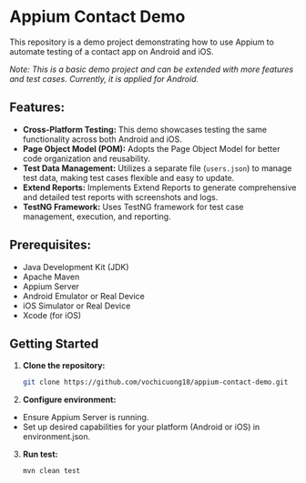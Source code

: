 # Appium Contact Demo

This repository is a demo project demonstrating how to use Appium to automate testing of a contact app on Android and iOS.

 *Note: This is a basic demo project and can be extended with more features and test cases. Currently, it is applied for Android.*

## Features:
- **Cross-Platform Testing:** This demo showcases testing the same functionality across both Android and iOS.
- **Page Object Model (POM):** Adopts the Page Object Model for better code organization and reusability.
- **Test Data Management:** Utilizes a separate file (`users.json`) to manage test data, making test cases flexible and easy to update.
- **Extend Reports:** Implements Extend Reports to generate comprehensive and detailed test reports with screenshots and logs.
- **TestNG Framework:** Uses TestNG framework for test case management, execution, and reporting.

## Prerequisites:
- Java Development Kit (JDK)
- Apache Maven
- Appium Server
- Android Emulator or Real Device
- iOS Simulator or Real Device
- Xcode (for iOS)

## Getting Started
1. **Clone the repository:** 
   ```bash
   git clone https://github.com/vochicuong18/appium-contact-demo.git
   
2. **Configure environment:**
- Ensure Appium Server is running.
- Set up desired capabilities for your platform (Android or iOS) in environment.json.
  
3. **Run test:**
   ```bash
   mvn clean test
